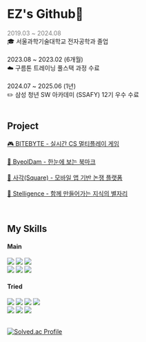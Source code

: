 # EZ's Github🤗
<span style="color:gray">2019.03 ~ 2024.08</span>
 <br>
🎓 서울과학기술대학교 전자공학과 졸업
<br>
<br>
2023.08 ~ 2023.02 (6개월) <br>
☁️ 구름톤 트레이닝 풀스택 과정 수료
<br>
<br>
2024.07 ~ 2025.06 (1년) <br>
✏️ 삼성 청년 SW 아카데미 (SSAFY) 12기 우수 수료
<br>
<br>
## Project
[🎮 BITEBYTE - 실시간 CS 멀티플레이 게임](https://github.com/eenzzi/BITEBYTE)
<br>
<br>
[🔖 ByeolDam - 한눈에 보는 북마크](https://github.com/Byeoldam/Byeoldam-project)
<br>
<br>
[🍎 사각(Square) - 모바일 앱 기반 논쟁 플랫폼](https://github.com/shax4/Square)
<br>
<br>
[🌟 Stelligence - 함께 만들어가는 지식의 별자리](https://github.com/Eagle-Strike-7)
<br>

<br>

## My Skills
#### Main
<img src="https://img.shields.io/badge/java-007396?style=for-the-badge&logo=java&logoColor=white"> <img src="https://img.shields.io/badge/mysql-4479A1?style=for-the-badge&logo=mysql&logoColor=white"> <img src="https://img.shields.io/badge/spring-6DB33F?style=for-the-badge&logo=spring&logoColor=white"> 
<br>
<img src="https://img.shields.io/badge/redis-FF4438?style=for-the-badge&logo=redis&logoColor=white"> <img src="https://img.shields.io/badge/hibernate-59666C?style=for-the-badge&logo=hibernate&logoColor=white"> 
<img src="https://img.shields.io/badge/git-F05032?style=for-the-badge&logo=git&logoColor=white">
<br>
#### Tried
<img src="https://img.shields.io/badge/stomp-231F20?style=for-the-badge&logoColor=white"> <img src="https://img.shields.io/badge/docker-2496ED?style=for-the-badge&logo=docker&logoColor=white">  <img src="https://img.shields.io/badge/rabbitmq-FF6600?style=for-the-badge&logo=rabbitmq&logoColor=white"> <img src="https://img.shields.io/badge/JENKINS-D24939?style=for-the-badge&logo=JENKINS&logoColor=white">
<br>
<img src="https://img.shields.io/badge/NGINX-009639?style=for-the-badge&logo=NGINX&logoColor=white">
<img src="https://img.shields.io/badge/python-3776AB?style=for-the-badge&logo=python&logoColor=white">
<img src="https://img.shields.io/badge/javascript-F7DF1E?style=for-the-badge&logo=javascript&logoColor=black">
<br>
<br>


[![Solved.ac Profile](http://mazassumnida.wtf/api/v2/generate_badge?boj=purelej99)](https://solved.ac/purelej99/)



